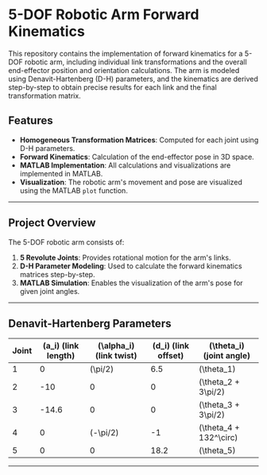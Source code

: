 # 5-DOF Robotic Arm Forward Kinematics

This repository contains the implementation of forward kinematics for a 5-DOF robotic arm, including individual link transformations and the overall end-effector position and orientation calculations. The arm is modeled using Denavit-Hartenberg (D-H) parameters, and the kinematics are derived step-by-step to obtain precise results for each link and the final transformation matrix.

## Features
- **Homogeneous Transformation Matrices**: Computed for each joint using D-H parameters.
- **Forward Kinematics**: Calculation of the end-effector pose in 3D space.
- **MATLAB Implementation**: All calculations and visualizations are implemented in MATLAB.
- **Visualization**: The robotic arm's movement and pose are visualized using the MATLAB `plot` function.

---

## Project Overview
The 5-DOF robotic arm consists of:
1. **5 Revolute Joints**: Provides rotational motion for the arm's links.
2. **D-H Parameter Modeling**: Used to calculate the forward kinematics matrices step-by-step.
3. **MATLAB Simulation**: Enables the visualization of the arm's pose for given joint angles.

---

## Denavit-Hartenberg Parameters

| Joint | \(a_i\) (link length) | \(\alpha_i\) (link twist) | \(d_i\) (link offset) | \(\theta_i\) (joint angle) |
|-------|-----------------------|---------------------------|-----------------------|---------------------------|
| 1     | 0                     | \(\pi/2\)                 | 6.5                   | \(\theta_1\)              |
| 2     | -10                   | 0                         | 0                     | \(\theta_2 + 3\pi/2\)     |
| 3     | -14.6                 | 0                         | 0                     | \(\theta_3 + 3\pi/2\)     |
| 4     | 0                     | \(-\pi/2\)                | -1                    | \(\theta_4 + 132^\circ\)  |
| 5     | 0                     | 0                         | 18.2                  | \(\theta_5\)              |

---
